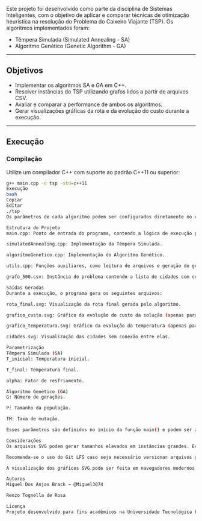 
Este projeto foi desenvolvido como parte da disciplina de Sistemas Inteligentes, com o objetivo de aplicar e comparar técnicas de otimização heurística na resolução do Problema do Caixeiro Viajante (TSP). Os algoritmos implementados foram:

- Têmpera Simulada (Simulated Annealing - SA)
- Algoritmo Genético (Genetic Algorithm - GA)

---

## Objetivos

- Implementar os algoritmos SA e GA em C++.
- Resolver instâncias do TSP utilizando grafos lidos a partir de arquivos CSV.
- Avaliar e comparar a performance de ambos os algoritmos.
- Gerar visualizações gráficas da rota e da evolução do custo durante a execução.

---

## Execução

### Compilação

Utilize um compilador C++ com suporte ao padrão C++11 ou superior:

```bash
g++ main.cpp -o tsp -std=c++11
Execução
bash
Copiar
Editar
./tsp
Os parâmetros de cada algoritmo podem ser configurados diretamente no código, na função main().

Estrutura do Projeto
main.cpp: Ponto de entrada do programa, contendo a lógica de execução principal.

simulatedAnnealing.cpp: Implementação da Têmpera Simulada.

algoritmoGenetico.cpp: Implementação do Algoritmo Genético.

utils.cpp: Funções auxiliares, como leitura de arquivos e geração de gráficos.

grafo_500.csv: Instância do problema contendo a lista de cidades com coordenadas.

Saídas Geradas
Durante a execução, o programa gera os seguintes arquivos:

rota_final.svg: Visualização da rota final gerada pelo algoritmo.

grafico_custo.svg: Gráfico da evolução do custo da solução (apenas para SA).

grafico_temperatura.svg: Gráfico da evolução da temperatura (apenas para SA).

cidades.svg: Visualização das cidades sem conexão entre elas.

Parametrização
Têmpera Simulada (SA)
T_inicial: Temperatura inicial.

T_final: Temperatura final.

alpha: Fator de resfriamento.

Algoritmo Genético (GA)
G: Número de gerações.

P: Tamanho da população.

TM: Taxa de mutação.

Esses parâmetros são definidos no início da função main() e podem ser ajustados conforme o experimento desejado.

Considerações
Os arquivos SVG podem gerar tamanhos elevados em instâncias grandes. Evite armazenar arquivos maiores que 100 MB no repositório.

Recomenda-se o uso do Git LFS caso seja necessário versionar arquivos grandes.

A visualização dos gráficos SVG pode ser feita em navegadores modernos ou ferramentas de visualização vetorial.

Autores
Miguel Dos Anjos Brack – @Miguel3074

Renzo Tognella de Rosa

Licença
Projeto desenvolvido para fins acadêmicos na Universidade Tecnológica Federal do Paraná (UTFPR), campus Curitiba.

